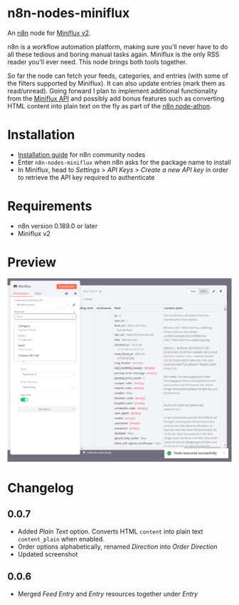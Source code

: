# n8n-nodes-miniflux

An [n8n](https://github.com/n8n-io/n8n) node for [Miniflux v2](https://github.com/miniflux/v2). 

n8n is a workflow automation platform, making sure you'll never have to do all these tedious and boring manual tasks again. Miniflux is the only RSS reader you'll ever need. This node brings both tools together.

So far the node can fetch your feeds, categories, and entries (with some of the filters supported by Miniflux). It can also update entries (mark them as read/unread). Going forward I plan to implement additional functionality from the [Miniflux API](https://miniflux.app/docs/api.html) and possibly add bonus features such as converting HTML content into plain text on the fly as part of the [n8n node-athon](https://n8n.io/n8n-node-athon/).

# Installation

* [Installation guide](https://docs.n8n.io/integrations/community-nodes/installation/) for n8n community nodes
* Enter `n8n-nodes-miniflux` when n8n asks for the package name to install
* In Miniflux, head to *Settings* > *API Keys* > *Create a new API key* in order to retrieve the API key required to authenticate

# Requirements

* n8n version 0.189.0 or later
* Miniflux v2

# Preview

![Screenshot](./img/screenshot.png)

# Changelog

## 0.0.7

* Added *Plain Text* option. Converts HTML `content` into plain text `content_plain` when enabled.
* Order options alphabetically, renamed *Direction* into *Order Direction*
* Updated screenshot

## 0.0.6

* Merged *Feed Entry* and *Entry* resources together under *Entry*
